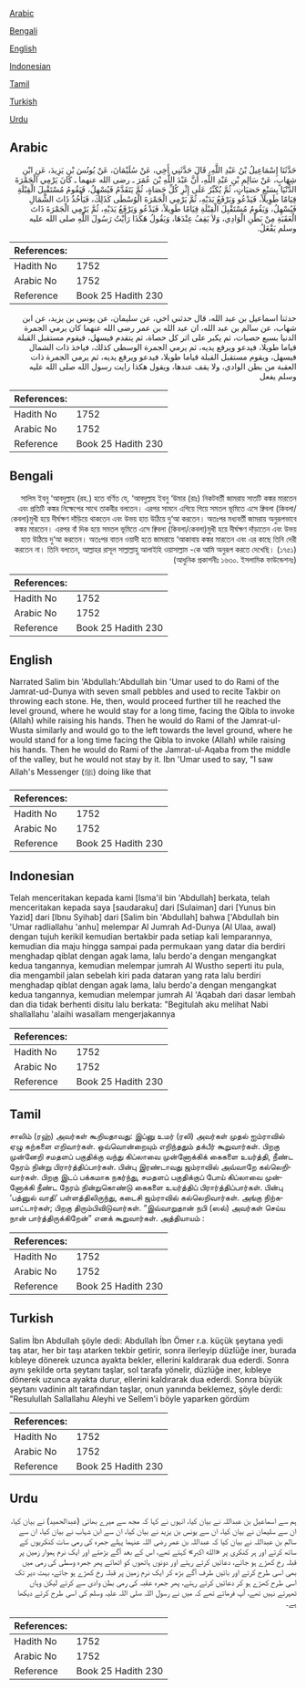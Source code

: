 [Arabic](#arabic)

[Bengali](#bengali)

[English](#english)

[Indonesian](#indonesian)

[Tamil](#tamil)

[Turkish](#turkish)

[Urdu](#urdu)

## Arabic


<div dir="rtl" lang="ar" style={{fontSize:'larger',backgroundColor:'#f8f9fa',padding:20}}>
حَدَّثَنَا إِسْمَاعِيلُ بْنُ عَبْدِ اللَّهِ، قَالَ حَدَّثَنِي أَخِي، عَنْ سُلَيْمَانَ، عَنْ يُونُسَ بْنِ يَزِيدَ، عَنِ ابْنِ شِهَابٍ، عَنْ سَالِمِ بْنِ عَبْدِ اللَّهِ، أَنَّ عَبْدَ اللَّهِ بْنَ عُمَرَ ـ رضى الله عنهما ـ كَانَ يَرْمِي الْجَمْرَةَ الدُّنْيَا بِسَبْعِ حَصَيَاتٍ، ثُمَّ يُكَبِّرُ عَلَى إِثْرِ كُلِّ حَصَاةٍ، ثُمَّ يَتَقَدَّمُ فَيُسْهِلُ، فَيَقُومُ مُسْتَقْبِلَ الْقِبْلَةِ قِيَامًا طَوِيلاً، فَيَدْعُو وَيَرْفَعُ يَدَيْهِ، ثُمَّ يَرْمِي الْجَمْرَةَ الْوُسْطَى كَذَلِكَ، فَيَأْخُذُ ذَاتَ الشِّمَالِ فَيُسْهِلُ، وَيَقُومُ مُسْتَقْبِلَ الْقِبْلَةِ قِيَامًا طَوِيلاً، فَيَدْعُو وَيَرْفَعُ يَدَيْهِ، ثُمَّ يَرْمِي الْجَمْرَةَ ذَاتَ الْعَقَبَةِ مِنْ بَطْنِ الْوَادِي، وَلاَ يَقِفُ عِنْدَهَا، وَيَقُولُ هَكَذَا رَأَيْتُ رَسُولَ اللَّهِ صلى الله عليه وسلم يَفْعَلُ‏.‏
</div>
<div style={{backgroundColor:'#f8f9fa',padding:20, marginBottom: 10}}><table> <thead> <tr> <th>References:</th> <th></th> </tr> </thead> <tbody><tr><td>Hadith No</td><td>1752</td></tr><tr><td>Arabic No</td><td>1752</td></tr><tr><td>Reference</td><td>Book 25 Hadith 230</td></tr></tbody></table></div>


<div dir="rtl" lang="ar" style={{fontSize:'larger',backgroundColor:'#f8f9fa',padding:20}}>
حدثنا اسماعيل بن عبد الله، قال حدثني اخي، عن سليمان، عن يونس بن يزيد، عن ابن شهاب، عن سالم بن عبد الله، ان عبد الله بن عمر رضى الله عنهما كان يرمي الجمرة الدنيا بسبع حصيات، ثم يكبر على اثر كل حصاة، ثم يتقدم فيسهل، فيقوم مستقبل القبلة قياما طويلا، فيدعو ويرفع يديه، ثم يرمي الجمرة الوسطى كذلك، فياخذ ذات الشمال فيسهل، ويقوم مستقبل القبلة قياما طويلا، فيدعو ويرفع يديه، ثم يرمي الجمرة ذات العقبة من بطن الوادي، ولا يقف عندها، ويقول هكذا رايت رسول الله صلى الله عليه وسلم يفعل
</div>
<div style={{backgroundColor:'#f8f9fa',padding:20, marginBottom: 10}}><table> <thead> <tr> <th>References:</th> <th></th> </tr> </thead> <tbody><tr><td>Hadith No</td><td>1752</td></tr><tr><td>Arabic No</td><td>1752</td></tr><tr><td>Reference</td><td>Book 25 Hadith 230</td></tr></tbody></table></div>

## Bengali


<div dir="rtl" lang="bn" style={{fontSize:'larger',backgroundColor:'#f8f9fa',padding:20}}>
সালিম ইবনু ‘আবদুল্লাহ (রহ.) হতে বর্ণিত যে, ‘আবদুল্লাহ ইবনু ‘উমার (রাঃ) নিকটবর্তী জামরায় সাতটি কঙ্কর মারতেন এবং প্রতিটি কঙ্কর নিক্ষেপের সাথে তাকবীর বলতেন। এরপর সামনে এগিয়ে গিয়ে সমতল ভূমিতে এসে ক্বিবলা (কিবলা/কেবলা)মুখী হয়ে দীর্ঘক্ষণ দাঁড়িয়ে থাকতেন এবং উভয় হাত উঠিয়ে দু‘আ করতেন। অতঃপর মধ্যবর্তী জামরায় অনুরূপভাবে কঙ্কর মারতেন। এরপর বাঁ দিক হয়ে সমতল ভূমিতে এসে ক্বিবলা (কিবলা/কেবলা)মুখী হয়ে দীর্ঘক্ষণ দাঁড়াতেন এবং উভয় হাত উঠিয়ে দু‘আ করতেন। অতঃপর বাতন ওয়াদী হতে জামরায়ে ‘আকাবায় কঙ্কর মারতেন এবং এর কাছে তিনি দেরী করতেন না। তিনি বলতেন, আল্লাহর রাসূল সাল্লাল্লাহু আলাইহি ওয়াসাল্লাম -কে আমি অনুরূপ করতে দেখেছি। (১৭৫১) (আধুনিক প্রকাশনীঃ ১৬৩০. ইসলামিক ফাউন্ডেশনঃ)
</div>
<div style={{backgroundColor:'#f8f9fa',padding:20, marginBottom: 10}}><table> <thead> <tr> <th>References:</th> <th></th> </tr> </thead> <tbody><tr><td>Hadith No</td><td>1752</td></tr><tr><td>Arabic No</td><td>1752</td></tr><tr><td>Reference</td><td>Book 25 Hadith 230</td></tr></tbody></table></div>

## English


<div dir="ltr" lang="en" style={{fontSize:'larger',backgroundColor:'#f8f9fa',padding:20}}>
Narrated Salim bin 'Abdullah:'Abdullah bin 'Umar used to do Rami of the Jamrat-ud-Dunya with seven small pebbles and used to recite Takbir on throwing each stone. He, then, would proceed further till he reached the level ground, where he would stay for a long time, facing the Qibla to invoke (Allah) while raising his hands. Then he would do Rami of the Jamrat-ul-Wusta similarly and would go to the left towards the level ground, where he would stand for a long time facing the Qibla to invoke (Allah) while raising his hands. Then he would do Rami of the Jamrat-ul-Aqaba from the middle of the valley, but he would not stay by it. Ibn 'Umar used to say, "I saw Allah's Messenger (ﷺ) doing like that
</div>
<div style={{backgroundColor:'#f8f9fa',padding:20, marginBottom: 10}}><table> <thead> <tr> <th>References:</th> <th></th> </tr> </thead> <tbody><tr><td>Hadith No</td><td>1752</td></tr><tr><td>Arabic No</td><td>1752</td></tr><tr><td>Reference</td><td>Book 25 Hadith 230</td></tr></tbody></table></div>

## Indonesian


<div dir="ltr" lang="id" style={{fontSize:'larger',backgroundColor:'#f8f9fa',padding:20}}>
Telah menceritakan kepada kami [Isma'il bin 'Abdullah] berkata, telah menceritakan kepada saya [saudaraku] dari [Sulaiman] dari [Yunus bin Yazid] dari [Ibnu Syihab] dari [Salim bin 'Abdullah] bahwa ['Abdullah bin 'Umar radliallahu 'anhu] melempar Al Jumrah Ad-Dunya (Al Ulaa, awal) dengan tujuh kerikil kemudian bertakbir pada setiap kali lemparannya, kemudian dia maju hingga sampai pada permukaan yang datar dia berdiri menghadap qiblat dengan agak lama, lalu berdo'a dengan mengangkat kedua tangannya, kemudian melempar jumrah Al Wustho seperti itu pula, dia mengambil jalan sebelah kiri pada dataran yang rata lalu berdiri menghadap qiblat dengan agak lama, lalu berdo'a dengan mengangkat kedua tangannya, kemudian melempar jumrah Al 'Aqabah dari dasar lembah dan dia tidak berhenti disitu lalu berkata: "Begitulah aku melihat Nabi shallallahu 'alaihi wasallam mengerjakannya
</div>
<div style={{backgroundColor:'#f8f9fa',padding:20, marginBottom: 10}}><table> <thead> <tr> <th>References:</th> <th></th> </tr> </thead> <tbody><tr><td>Hadith No</td><td>1752</td></tr><tr><td>Arabic No</td><td>1752</td></tr><tr><td>Reference</td><td>Book 25 Hadith 230</td></tr></tbody></table></div>

## Tamil


<div dir="ltr" lang="ta" style={{fontSize:'larger',backgroundColor:'#f8f9fa',padding:20}}>
சாலிம் (ரஹ்) அவர்கள் கூறியதாவது: இப்னு உமர் (ரலி) அவர்கள் முதல் ஐம்ராவில் ஏழு கற்களை எறிவார்கள். ஒவ்வொன்றையும் எறிந்ததும் தக்பீர் கூறுவார்கள். பிறகு முன்னேறி சமதளப் பகுதிக்கு வந்து கிப்லாவை முன்னோக்கிக் கைகளை உயர்த்தி, நீண்ட நேரம் நின்று பிரார்த்திப்பார்கள். பின்பு இரண்டாவது ஜம்ராவில் அவ்வாறே கல்லெறிவார்கள். பிறகு இடப் பக்கமாக நகர்ந்து, சமதளப் பகுதிக்குப் போய் கிப்லாவை முன்னோக்கி நீண்ட நேரம் நின்றுகொண்டு கைகளை உயர்த்திப் பிரார்த்திப்பார்கள். பின்பு ‘பத்னுல் வாதி’ பள்ளத்திலிருந்து, கடைசி ஜம்ராவில் கல்லெறிவார்கள். அங்கு நிற்கமாட்டார்கள்; பிறகு திரும்பிவிடுவார்கள். “இவ்வாறுதான் நபி (ஸல்) அவர்கள் செய்ய நான் பார்த்திருக்கிறேன்” எனக் கூறுவார்கள். அத்தியாயம் :
</div>
<div style={{backgroundColor:'#f8f9fa',padding:20, marginBottom: 10}}><table> <thead> <tr> <th>References:</th> <th></th> </tr> </thead> <tbody><tr><td>Hadith No</td><td>1752</td></tr><tr><td>Arabic No</td><td>1752</td></tr><tr><td>Reference</td><td>Book 25 Hadith 230</td></tr></tbody></table></div>

## Turkish


<div dir="ltr" lang="tr" style={{fontSize:'larger',backgroundColor:'#f8f9fa',padding:20}}>
Salim İbn Abdullah şöyle dedi: Abdullah İbn Ömer r.a. küçük şeytana yedi taş atar, her bir taşı atarken tekbir getirir, sonra ilerleyip düzlüğe iner, burada kıbleye dönerek uzunca ayakta bekler, ellerini kaldırarak dua ederdi. Sonra aynı şekilde orta şeytanı taşlar, sol tarafa yönelir, düzlüğe iner, kıbleye dönerek uzunca ayakta durur, ellerini kaldırarak dua ederdi. Sonra büyük şeytanı vadinin alt tarafından taşlar, onun yanında beklemez, şöyle derdi: "Resulullah Sallallahu Aleyhi ve Sellem'i böyle yaparken gördüm
</div>
<div style={{backgroundColor:'#f8f9fa',padding:20, marginBottom: 10}}><table> <thead> <tr> <th>References:</th> <th></th> </tr> </thead> <tbody><tr><td>Hadith No</td><td>1752</td></tr><tr><td>Arabic No</td><td>1752</td></tr><tr><td>Reference</td><td>Book 25 Hadith 230</td></tr></tbody></table></div>

## Urdu


<div dir="rtl" lang="ur" style={{fontSize:'larger',backgroundColor:'#f8f9fa',padding:20}}>
ہم سے اسماعیل بن عبداللہ نے بیان کیا، انہوں نے کہا کہ مجھ سے میرے بھائی (عبدالحمید) نے بیان کیا، ان سے سلیمان نے بیان کیا، ان سے یونس بن یزید نے بیان کیا، ان سے ابن شہاب نے بیان کیا، ان سے سالم بن عبداللہ نے بیان کیا کہ عبداللہ بن عمر رضی اللہ عنہما پہلے جمرہ کی رمی سات کنکریوں کے ساتھ کرتے اور ہر کنکری پر «الله اكبر» کہتے تھے، اس کے بعد آگے بڑھتے اور ایک نرم ہموار زمین پر قبلہ رخ کھڑے ہو جاتے، دعائیں کرتے رہتے اور دونوں ہاتھوں کو اٹھاتے پھر جمرہ وسطی کی رمی میں بھی اسی طرح کرتے اور بائیں طرف آگے بڑھ کر ایک نرم زمین پر قبلہ رخ کھڑے ہو جاتے، بہت دیر تک اسی طرح کھڑے ہو کر دعائیں کرتے رہتے، پھر جمرہ عقبہ کی رمی بطن وادی سے کرتے لیکن وہاں ٹھہرتے نہیں تھے، آپ فرماتے تھے کہ میں نے رسول اللہ صلی اللہ علیہ وسلم کی اسی طرح کرتے دیکھا ہے۔
</div>
<div style={{backgroundColor:'#f8f9fa',padding:20, marginBottom: 10}}><table> <thead> <tr> <th>References:</th> <th></th> </tr> </thead> <tbody><tr><td>Hadith No</td><td>1752</td></tr><tr><td>Arabic No</td><td>1752</td></tr><tr><td>Reference</td><td>Book 25 Hadith 230</td></tr></tbody></table></div>